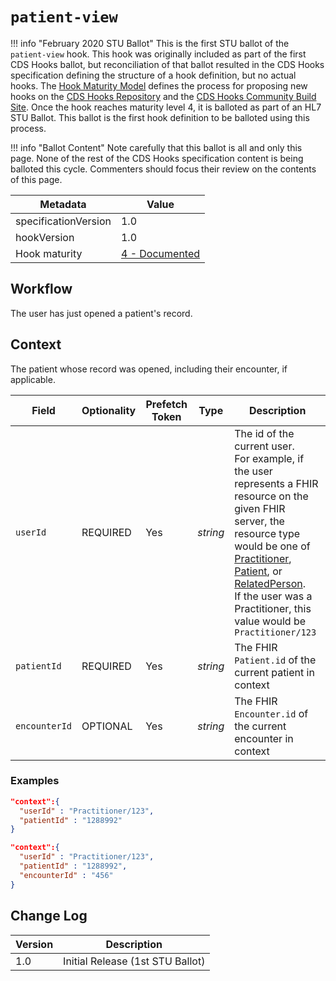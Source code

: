 # `patient-view`

!!! info "February 2020 STU Ballot"
    This is the first STU ballot of the `patient-view` hook. This hook was originally included
    as part of the first CDS Hooks ballot, but reconciliation of that ballot resulted in the
    CDS Hooks specification defining the structure of a hook definition, but no actual hooks.
    The [Hook Maturity Model](https://cds-hooks.hl7.org/1.0/#hook-maturity-model) defines the
    process for proposing new hooks on the [CDS Hooks Repository](https://github.com/cds-hooks/docs) and
    the [CDS Hooks Community Build Site](https://cds-hooks.org/). Once the hook reaches maturity level
    4, it is balloted as part of an HL7 STU Ballot. This ballot is the first hook definition to
    be balloted using this process.

!!! info "Ballot Content"
    Note carefully that this ballot is all and only this page. None of the rest of the CDS Hooks
    specification content is being balloted this cycle. Commenters should focus their review on
    the contents of this page.

| Metadata | Value
| ---- | ----
| specificationVersion | 1.0
| hookVersion | 1.0
| Hook maturity | [4 - Documented](../../specification/1.0/#hook-maturity-model)

## Workflow

The user has just opened a patient's record.

## Context

The patient whose record was opened, including their encounter, if applicable.

Field | Optionality | Prefetch Token | Type | Description
----- | -------- | ---- | ---- | ----
`userId` | REQUIRED | Yes | *string* | The id of the current user.<br />For example, if the user represents a FHIR resource on the given FHIR server, the resource type would be one of [Practitioner](https://www.hl7.org/fhir/practitioner.html), [Patient](https://www.hl7.org/fhir/patient.html), or [RelatedPerson](https://www.hl7.org/fhir/relatedperson.html).<br />If the user was a Practitioner, this value would be `Practitioner/123`
`patientId` | REQUIRED | Yes | *string* | The FHIR `Patient.id` of the current patient in context
`encounterId` | OPTIONAL | Yes | *string* | The FHIR `Encounter.id` of the current encounter in context

### Examples

```json
"context":{
  "userId" : "Practitioner/123",
  "patientId" : "1288992"
}
```

```json
"context":{
  "userId" : "Practitioner/123",
  "patientId" : "1288992",
  "encounterId" : "456"
}
```

## Change Log

Version | Description
---- | ----
1.0 | Initial Release (1st STU Ballot)
